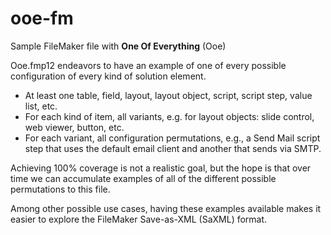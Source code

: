 # ooe-fm
Sample FileMaker file with __One Of Everything__ (Ooe)

Ooe.fmp12 endeavors to have an example of one of every possible configuration of every kind of solution element.

- At least one table, field, layout, layout object, script, script step, value list, etc.
- For each kind of item, all variants, e.g. for layout objects: slide control, web viewer, button, etc.
- For each variant, all configuration permutations, e.g., a Send Mail script step that uses the default email client and another that sends via SMTP.

Achieving 100% coverage is not a realistic goal, but the hope is that over time we can accumulate examples of all of the different possible permutations to this file.

Among other possible use cases, having these examples available makes it easier to explore the FileMaker Save-as-XML (SaXML) format.

